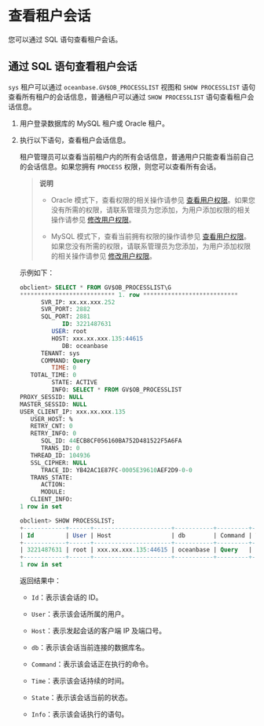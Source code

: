 # 查看租户会话

您可以通过 SQL 语句查看租户会话。

## 通过 SQL 语句查看租户会话

`sys` 租户可以通过 `oceanbase.GV$OB_PROCESSLIST` 视图和 `SHOW PROCESSLIST` 语句查看所有租户的会话信息，普通租户可以通过 `SHOW PROCESSLIST` 语句查看租户会话信息。

1. 用户登录数据库的 MySQL 租户或 Oracle 租户。

2. 执行以下语句，查看租户会话信息。

   租户管理员可以查看当前租户内的所有会话信息，普通用户只能查看当前自己的会话信息。如果您拥有 `PROCESS` 权限，则您可以查看所有会话。

   >**说明**
   >
   >* Oracle 模式下，查看权限的相关操作请参见 [查看用户权限](5.manage-users-and-permissions/2.oracle-mode/4.view-user-permissions-of-oracle-mode.md)。如果您没有所需的权限，请联系管理员为您添加，为用户添加权限的相关操作请参见 [修改用户权限](5.manage-users-and-permissions/2.oracle-mode/5.modify-user-permissions-of-oracle-mode.md)。
   >
   >* MySQL 模式下，查看当前拥有权限的操作请参见 [查看用户权限](5.manage-users-and-permissions/3.mysql-mode/4.view-user-permissions-of-mysql-mode.md)。如果您没有所需的权限，请联系管理员为您添加，为用户添加权限的相关操作请参见 [修改用户权限](5.manage-users-and-permissions/3.mysql-mode/5.modify-user-permissions-of-mysql-mode.md)。

   示例如下：

   ```sql
   obclient> SELECT * FROM GV$OB_PROCESSLIST\G
   *************************** 1. row ***************************
         SVR_IP: xx.xx.xxx.252
         SVR_PORT: 2882
         SQL_PORT: 2881
               ID: 3221487631
            USER: root
            HOST: xxx.xx.xxx.135:44615
               DB: oceanbase
         TENANT: sys
         COMMAND: Query
            TIME: 0
      TOTAL_TIME: 0
            STATE: ACTIVE
            INFO: SELECT * FROM GV$OB_PROCESSLIST
   PROXY_SESSID: NULL
   MASTER_SESSID: NULL
   USER_CLIENT_IP: xxx.xx.xxx.135
      USER_HOST: %
      RETRY_CNT: 0
      RETRY_INFO: 0
         SQL_ID: 44ECB8CF056160BA752D481522F5A6FA
         TRANS_ID: 0
      THREAD_ID: 104936
      SSL_CIPHER: NULL
         TRACE_ID: YB42AC1E87FC-0005E39610AEF2D9-0-0
      TRANS_STATE:
         ACTION:
         MODULE:
      CLIENT_INFO:
   1 row in set
   ```

   ```sql
   obclient> SHOW PROCESSLIST;
   +------------+------+----------------------+-----------+---------+------+--------+------------------+
   | Id         | User | Host                 | db        | Command | Time | State  | Info             |
   +------------+------+----------------------+-----------+---------+------+--------+------------------+
   | 3221487631 | root | xxx.xx.xxx.135:44615 | oceanbase | Query   |    0 | ACTIVE | SHOW PROCESSLIST |
   +------------+------+----------------------+-----------+---------+------+--------+------------------+
   1 row in set
   ```

   返回结果中：

   * `Id`：表示该会话的 ID。

   * `User`：表示该会话所属的用户。

   * `Host`：表示发起会话的客户端 IP 及端口号。

   * `db`：表示该会话当前连接的数据库名。

   * `Command`：表示该会话正在执行的命令。

   * `Time`：表示该会话持续的时间。

   * `State`：表示该会话当前的状态。

   * `Info`：表示该会话执行的语句。

